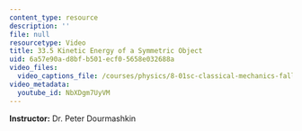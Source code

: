 ```yaml
---
content_type: resource
description: ''
file: null
resourcetype: Video
title: 33.5 Kinetic Energy of a Symmetric Object
uid: 6a57e90a-d8bf-b501-ecf0-5658e032688a
video_files:
  video_captions_file: /courses/physics/8-01sc-classical-mechanics-fall-2016/week-11-angular-momentum/33.5-kinetic-energy-of-a-symmetric-object/33.5-kinetic-energy-of-a-symmetric-object/NbXDgm7UyVM.vtt
video_metadata:
  youtube_id: NbXDgm7UyVM
---
```


**Instructor:** Dr. Peter Dourmashkin